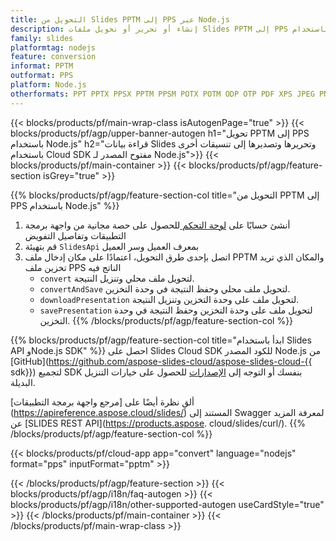 ```yaml
---
title: التحويل من Slides PPTM إلى PPS عبر Node.js
description: إنشاء أو تحرير أو تحويل ملفات Slides PPTM إلى PPS باستخدام REST API وNode.js SDK مفتوح المصدر
family: slides
platformtag: nodejs
feature: conversion
informat: PPTM
outformat: PPS
platform: Node.js
otherformats: PPT PPTX PPSX PPTM PPSM POTX POTM ODP OTP PDF XPS JPEG PNG BMP TIFF SVG HTML SWF HTML5 GIF XAML MD MPEG4
---
```


{{< blocks/products/pf/main-wrap-class isAutogenPage="true" >}}
{{< blocks/products/pf/agp/upper-banner-autogen h1="تحويل PPTM إلى PPS باستخدام Node.js" h2="قراءة بيانات Slides وتحريرها وتصديرها إلى تنسيقات أخرى باستخدام Cloud SDK مفتوح المصدر لـ Node.js">}}
{{< blocks/products/pf/main-container >}}
{{< blocks/products/pf/agp/feature-section isGrey="true" >}}

{{% blocks/products/pf/agp/feature-section-col title="التحويل من PPTM إلى PPS باستخدام Node.js" %}}
1. أنشئ حسابًا على <a href="https://dashboard.aspose.cloud/"> لوحة التحكم </a> للحصول على حصة مجانية من واجهة برمجة التطبيقات وتفاصيل التفويض
1. قم بتهيئة ```SlidesApi``` بمعرف العميل وسر العميل
1. اتصل بإحدى طرق التحويل، اعتمادًا على مكان إدخال ملف PPTM والمكان الذي تريد تخزين ملف PPS الناتج فيه
    - ```convert``` لتحويل ملف محلي وتنزيل النتيجة.
    - ```convertAndSave``` لتحويل ملف محلي وحفظ النتيجة في وحدة التخزين.
    - ```downloadPresentation``` لتحويل ملف على وحدة التخزين وتنزيل النتيجة.
    - ```savePresentation``` لتحويل ملف على وحدة التخزين وحفظ النتيجة في وحدة التخزين.
{{% /blocks/products/pf/agp/feature-section-col %}}

{{% blocks/products/pf/agp/feature-section-col title="ابدأ باستخدام Slides API وNode.js SDK" %}}
احصل على Slides Cloud SDK للكود المصدر Node.js من [GitHub](https://github.com/aspose-slides-cloud/aspose-slides-cloud-{{ sdk}}) لتجميع SDK بنفسك أو التوجه إلى [الإصدارات](https://releases.aspose.cloud/) للحصول على خيارات التنزيل البديلة.

ألقِ نظرة أيضًا على [مرجع واجهة برمجة التطبيقات] (https://apireference.aspose.cloud/slides/) المستند إلى Swagger لمعرفة المزيد عن [SLIDES REST API](https://products.aspose. cloud/slides/curl/).
{{% /blocks/products/pf/agp/feature-section-col %}}

{{< blocks/products/pf/cloud-app app="convert" language="nodejs" format="pps" inputFormat="pptm" >}}

{{< /blocks/products/pf/agp/feature-section >}}
{{< blocks/products/pf/agp/i18n/faq-autogen >}}
{{< blocks/products/pf/agp/i18n/other-supported-autogen useCardStyle="true" >}}
{{< /blocks/products/pf/main-container >}}
{{< /blocks/products/pf/main-wrap-class >}}